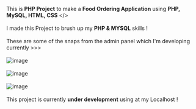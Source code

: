This is <b>PHP Project</b> to make a <b>Food Ordering Application</b> using <b>PHP, MySQL, HTML, CSS</b> </>
<br />
<br />
I made this Project to brush up my <b>PHP & MYSQL</b> skills !
<br />
<br />
These are some of the snaps from the admin panel which I'm developing currently >>> 
<br />
<br />
![image](https://user-images.githubusercontent.com/68563695/192058645-4634f867-be40-4dec-b812-43e1a02fed04.png)
<br />
<br />
![image](https://user-images.githubusercontent.com/68563695/192058865-f17b48e6-98e2-4fb6-8934-c74510c57b2d.png)
<br />
<br />
![image](https://user-images.githubusercontent.com/68563695/192151059-5723dd9a-666b-44b9-871f-4ff7d6c58251.png)
<br />
<br />
This project is currently <b>under development</b> using at my Localhost !
<br />
<br />
